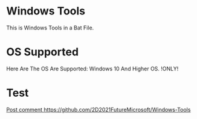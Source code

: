 # Windows Tools
This is Windows Tools in a Bat File.
# OS Supported
Here Are The OS Are Supported:
Windows 10 And Higher OS. !ONLY!
# Test 
<a href="#" class="button">Post comment https://github.com/2D2021FutureMicrosoft/Windows-Tools</a>

